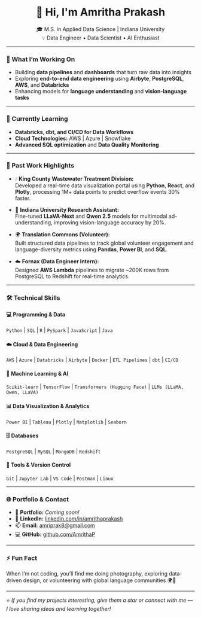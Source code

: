   <div align="center">

# 👋 Hi, I'm Amritha Prakash  
🎓 M.S. in Applied Data Science | Indiana University  
💡 Data Engineer • Data Scientist • AI Enthusiast  

</div>

---

### 🔭 What I’m Working On
- Building **data pipelines** and **dashboards** that turn raw data into insights  
- Exploring **end-to-end data engineering** using **Airbyte**, **PostgreSQL**, **AWS**, and **Databricks**  
- Enhancing models for **language understanding** and **vision-language tasks**  

---

### 🌱 Currently Learning
- **Databricks, dbt, and CI/CD for Data Workflows**  
- **Cloud Technologies:** AWS | Azure | Snowflake  
- **Advanced SQL optimization** and **Data Quality Monitoring**

---

### 💼 Past Work Highlights
- 💧 **King County Wastewater Treatment Division:**  
  Developed a real-time data visualization portal using **Python**, **React**, and **Plotly**, processing 1M+ data points to predict overflow events 30% faster.  

- 🧠 **Indiana University Research Assistant:**  
  Fine-tuned **LLaVA-Next** and **Qwen 2.5** models for multimodal ad-understanding, improving vision-language accuracy by 20%.  

- 🌍 **Translation Commons (Volunteer):**  
  Built structured data pipelines to track global volunteer engagement and language-diversity metrics using **Pandas**, **Power BI**, and **SQL**.  

- ☁️ **Fornax (Data Engineer Intern):**  
  Designed **AWS Lambda** pipelines to migrate ~200K rows from PostgreSQL to Redshift for real-time analytics.  

---

### 🛠️ Technical Skills  

#### 💻 Programming & Data  
`Python` | `SQL` | `R` | `PySpark` | `JavaScript` | `Java` 

#### ☁️ Cloud & Data Engineering  
`AWS` | `Azure` | `Databricks` | `Airbyte` | `Docker` | `ETL Pipelines` | `dbt` | `CI/CD`

#### 🧠 Machine Learning & AI  
`Scikit-learn` | `TensorFlow` | `Transformers (Hugging Face)` | `LLMs (LLaMA, Qwen, LLaVA)`  

#### 📊 Data Visualization & Analytics  
`Power BI` | `Tableau` | `Plotly` | `Matplotlib` | `Seaborn`  

#### 🗄️ Databases  
`PostgreSQL` | `MySQL` | `MongoDB` | `Redshift`  

#### 🧩 Tools & Version Control  
`Git` | `Jupyter Lab` | `VS Code` | `Postman` | `Linux`

---

### 🌐 Portfolio & Contact  

- 📂 **Portfolio:** *Coming soon!*  
- 💼 **LinkedIn:** [linkedin.com/in/amrithaprakash](https://www.linkedin.com/in/amrithaprakash)  
- 📫 **Email:** [amriprak8@gmail.com](mailto:amriprak8@gmail.com)  
- 💻 **GitHub:** [github.com/AmrithaP](https://github.com/AmrithaP)

---

### ⚡ Fun Fact  
When I’m not coding, you’ll find me doing photography, exploring data-driven design, or volunteering with global language communities 🌍🎥  

---

⭐ *If you find my projects interesting, give them a star or connect with me — I love sharing ideas and learning together!*
